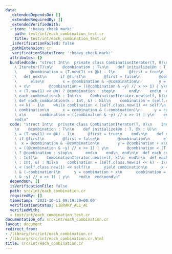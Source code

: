 ```yaml
---
data:
  _extendedDependsOn: []
  _extendedRequiredBy: []
  _extendedVerifiedWith:
  - icon: ':heavy_check_mark:'
    path: test/int/each_combination_test.cr
    title: test/int/each_combination_test.cr
  _isVerificationFailed: false
  _pathExtension: cr
  _verificationStatusIcon: ':heavy_check_mark:'
  attributes: {}
  bundledCode: "struct Int\n  private class CombinationIterator(T, U)\n    include\
    \ Iterator(T)\n\n    @combination : T\n\n    def initialize(@n : T, @k : U)\n\
    \      @combination = (T.new(1) << @k) - 1\n      @first = true\n    end\n\n \
    \   def next\n      if @first\n        @first = false\n        @combination\n\
    \      else\n        x = @combination & -@combination\n        y = @combination\
    \ + x\n        @combination = ((@combination & ~y) // x >> 1) | y\n        @combination\
    \ < (T.new(1) << @n) ? @combination : stop\n      end\n    end\n  end\n\n  def\
    \ each_combination(k : Int)\n    CombinationIterator.new(self, k)\n  end\n\n \
    \ def each_combination(k : Int, &) : Nil\n    combination = (self.class.new(1)\
    \ << k) - 1\n    while combination < (self.class.new(1) << self)\n      yield\
    \ combination\n      x = combination & (-combination)\n      y = combination +\
    \ x\n      combination = ((combination & ~y) // x >> 1) | y\n    end\n  end\n\
    end\n"
  code: "struct Int\n  private class CombinationIterator(T, U)\n    include Iterator(T)\n\
    \n    @combination : T\n\n    def initialize(@n : T, @k : U)\n      @combination\
    \ = (T.new(1) << @k) - 1\n      @first = true\n    end\n\n    def next\n     \
    \ if @first\n        @first = false\n        @combination\n      else\n      \
    \  x = @combination & -@combination\n        y = @combination + x\n        @combination\
    \ = ((@combination & ~y) // x >> 1) | y\n        @combination < (T.new(1) << @n)\
    \ ? @combination : stop\n      end\n    end\n  end\n\n  def each_combination(k\
    \ : Int)\n    CombinationIterator.new(self, k)\n  end\n\n  def each_combination(k\
    \ : Int, &) : Nil\n    combination = (self.class.new(1) << k) - 1\n    while combination\
    \ < (self.class.new(1) << self)\n      yield combination\n      x = combination\
    \ & (-combination)\n      y = combination + x\n      combination = ((combination\
    \ & ~y) // x >> 1) | y\n    end\n  end\nend\n"
  dependsOn: []
  isVerificationFile: false
  path: src/int/each_combination.cr
  requiredBy: []
  timestamp: '2021-10-11 09:19:30+00:00'
  verificationStatus: LIBRARY_ALL_AC
  verifiedWith:
  - test/int/each_combination_test.cr
documentation_of: src/int/each_combination.cr
layout: document
redirect_from:
- /library/src/int/each_combination.cr
- /library/src/int/each_combination.cr.html
title: src/int/each_combination.cr
---
```

